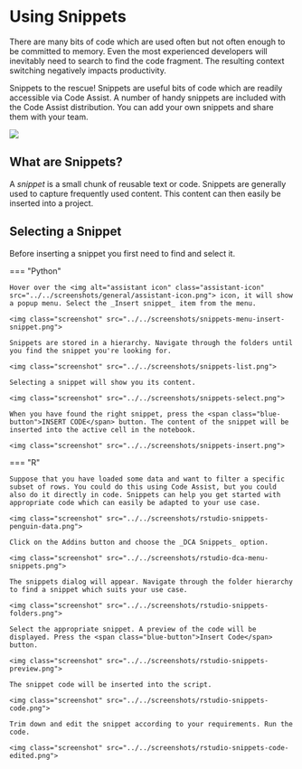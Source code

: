 # Using Snippets

There are many bits of code which are used often but not often enough to be committed to memory. Even the most experienced developers will inevitably need to search to find the code fragment. The resulting context switching negatively impacts productivity.

Snippets to the rescue! Snippets are useful bits of code which are readily accessible via Code Assist. A number of handy snippets are included with the Code Assist distribution. You can add your own snippets and share them with your team.

<img class="screenshot" src="../../videos/quick-snippets/quick-snippets-title.gif">

## What are Snippets?

A _snippet_ is a small chunk of reusable text or code. Snippets are generally used to capture frequently used content. This content can then easily be inserted into a project.
## Selecting a Snippet


Before inserting a snippet you first need to find and select it.

=== "Python"

    Hover over the <img alt="assistant icon" class="assistant-icon" src="../../screenshots/general/assistant-icon.png"> icon, it will show a popup menu. Select the _Insert snippet_ item from the menu.

    <img class="screenshot" src="../../screenshots/snippets-menu-insert-snippet.png">

    Snippets are stored in a hierarchy. Navigate through the folders until you find the snippet you're looking for.

    <img class="screenshot" src="../../screenshots/snippets-list.png">

    Selecting a snippet will show you its content.

    <img class="screenshot" src="../../screenshots/snippets-select.png">

    When you have found the right snippet, press the <span class="blue-button">INSERT CODE</span> button. The content of the snippet will be inserted into the active cell in the notebook.

    <img class="screenshot" src="../../screenshots/snippets-insert.png">

=== "R"

    Suppose that you have loaded some data and want to filter a specific subset of rows. You could do this using Code Assist, but you could also do it directly in code. Snippets can help you get started with appropriate code which can easily be adapted to your use case.

    <img class="screenshot" src="../../screenshots/rstudio-snippets-penguin-data.png">
    
    Click on the Addins button and choose the _DCA Snippets_ option.

    <img class="screenshot" src="../../screenshots/rstudio-dca-menu-snippets.png">

    The snippets dialog will appear. Navigate through the folder hierarchy to find a snippet which suits your use case.

    <img class="screenshot" src="../../screenshots/rstudio-snippets-folders.png">

    Select the appropriate snippet. A preview of the code will be displayed. Press the <span class="blue-button">Insert Code</span> button.

    <img class="screenshot" src="../../screenshots/rstudio-snippets-preview.png">

    The snippet code will be inserted into the script.

    <img class="screenshot" src="../../screenshots/rstudio-snippets-code.png">

    Trim down and edit the snippet according to your requirements. Run the code.

    <img class="screenshot" src="../../screenshots/rstudio-snippets-code-edited.png">